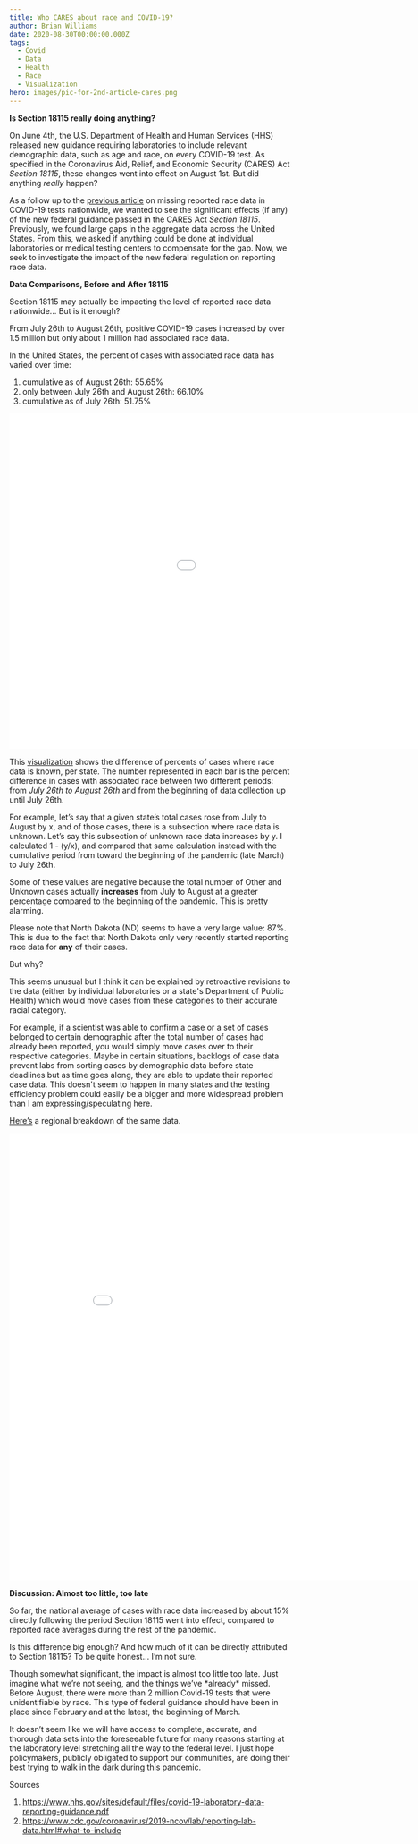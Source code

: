 ```yaml
---
title: Who CARES about race and COVID-19?
author: Brian Williams
date: 2020-08-30T00:00:00.000Z
tags:
  - Covid
  - Data
  - Health
  - Race
  - Visualization
hero: images/pic-for-2nd-article-cares.png
---
```

**Is Section 18115 really doing anything?**

On June 4th, the U.S. Department of Health and Human Services (HHS) released new guidance requiring laboratories to include relevant demographic data, such as age and race, on every COVID-19 test. As specified in the Coronavirus Aid, Relief, and Economic Security (CARES) Act *Section 18115*, these changes went into effect on August 1st. But did anything *really* happen?

As a follow up to the [previous article](https://blog.civicdatadesignlab.mit.edu/data-from-reported-covid-19-tests-are-telling-an-incomplete-story:-here's-what-you-need-to-know) on missing reported race data in COVID-19 tests nationwide, we wanted to see the significant effects (if any) of the new federal guidance passed in the CARES Act *Section 18115*. Previously, we found large gaps in the aggregate data across the United States. From this, we asked if anything could be done at individual laboratories or medical testing centers to compensate for the gap. Now, we seek to investigate the impact of the new federal regulation on reporting race data.

**Data Comparisons, Before and After 18115**

Section 18115 may actually be impacting the level of reported race data nationwide... But is it enough?

From July 26th to August 26th, positive COVID-19 cases increased by over 1.5 million but only about 1 million had associated race data.

In the United States, the percent of cases with associated race data has varied over time:

1. cumulative as of August 26th: 55.65%
2. only between July 26th and August 26th: 66.10%
3. cumulative as of July 26th: 51.75%

<iframe width="1200" height="600" frameborder="0" scrolling="no" style="border:none;" seamless="seamless" src="//plotly.com/~brianwilliams2022/17.embed?link=false"></iframe>

This [visualization](https://chart-studio.plotly.com/~brianwilliams2022/17.embed?link=false) shows the difference of percents of cases where race data is known, per state. The number represented in each bar is the percent difference in cases with associated race between two different periods: from *July 26th to August 26th* and from the beginning of data collection up until July 26th.

For example, let’s say that a given state’s total cases rose from July to August by x, and of those cases, there is a subsection where race data is unknown. Let’s say this subsection of unknown race data increases by y. I calculated 1 - (y/x), and compared that same calculation instead with the cumulative period from toward the beginning of the pandemic (late March) to July 26th.

Some of these values are negative because the total number of Other and Unknown cases actually **increases** from July to August at a greater percentage compared to the beginning of the pandemic. This is pretty alarming.

Please note that North Dakota (ND) seems to have a very large value: 87%. This is due to the fact that North Dakota only very recently started reporting race data for **any** of their cases.

But why?

This seems unusual but I think it can be explained by retroactive revisions to the data (either by individual laboratories or a state's Department of Public Health) which would move cases from these categories to their accurate racial category.

For example, if a scientist was able to confirm a case or a set of cases belonged to certain demographic after the total number of cases had already been reported, you would simply move cases over to their respective categories. Maybe in certain situations, backlogs of case data prevent labs from sorting cases by demographic data before state deadlines but as time goes along, they are able to update their reported case data. This doesn't seem to happen in many states and the testing efficiency problem could easily be a bigger and more widespread problem than I am expressing/speculating here.

[Here’s](https://chart-studio.plotly.com/~brianwilliams2022/35.embed?link=false) a regional breakdown of the same data.

<iframe width="900" height="800" frameborder="0" scrolling="no" style="border:none;" seamless="seamless" src="//plotly.com/~brianwilliams2022/35.embed?link=false"></iframe>

**Discussion: Almost too little, too late**

So far, the national average of cases with race data increased by about 15% directly following the period Section 18115 went into effect, compared to reported race averages during the rest of the pandemic.

Is this difference big enough? And how much of it can be directly attributed to Section 18115? To be quite honest… I’m not sure.

Though somewhat significant, the impact is almost too little too late. Just imagine what we’re not seeing, and the things we’ve \*already\* missed. Before August, there were more than 2 million Covid-19 tests that were unidentifiable by race. This type of federal guidance should have been in place since February and at the latest, the beginning of March.

It doesn’t seem like we will have access to complete, accurate, and thorough data sets into the foreseeable future for many reasons starting at the laboratory level stretching all the way to the federal level. I just hope policymakers, publicly obligated to support our communities, are doing their best trying to walk in the dark during this pandemic.

Sources

1. <https://www.hhs.gov/sites/default/files/covid-19-laboratory-data-reporting-guidance.pdf>
2. <https://www.cdc.gov/coronavirus/2019-ncov/lab/reporting-lab-data.html#what-to-include>